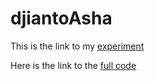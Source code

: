 # djiantoAsha

This is the link to my [experiment](Djianto_Asha_assignments/ExperimentADHD_3EE3/ExperimentDraft_3EE3.html)

Here is the link to the [full code](https://github.com/Perception-Lab-PNB3EE3/djiantoAsha)

